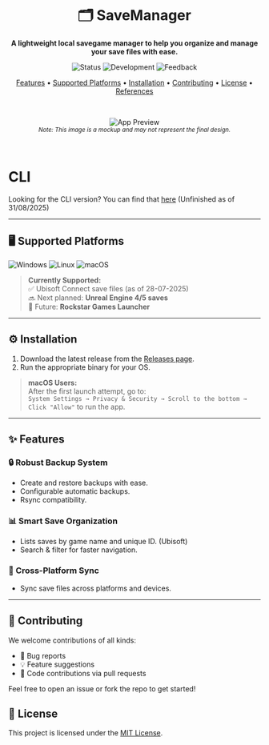 <div align="center">

# 🗂️ SaveManager

**A lightweight local savegame manager to help you organize and manage your save files with ease.**

![Status](https://img.shields.io/badge/status-alpha-orange)
![Development](https://img.shields.io/badge/status-in%20development-yellow)
![Feedback](https://img.shields.io/badge/feedback-welcome-brightgreen)

[Features](#-features) •
[Supported Platforms](#-supported-platforms) •
[Installation](#-installation) •
[Contributing](#-contributing) •
[License](#-license) •
[References](#-references)

<br/>

![App Preview](https://i.imgur.com/TJAszND.png)  
<sub>_Note: This image is a mockup and may not represent the final design._</sub>

<br/>
</div>

# CLI
Looking for the CLI version? You can find that [here](https://github.com/msh31/SaveManager/tree/cli) (Unfinished as of 31/08/2025)

---

## 🖥️ Supported Platforms

<p>
  <img src="https://img.shields.io/badge/Windows-0078D6?style=for-the-badge&logo=windows&logoColor=white" alt="Windows"/>
  <img src="https://img.shields.io/badge/Linux-FCC624?style=for-the-badge&logo=linux&logoColor=black" alt="Linux"/>
  <img src="https://img.shields.io/badge/macOS-f0f0f0?logo=apple&logoColor=black&style=for-the-badge" alt="macOS"/>
</p>

> **Currently Supported:**  
> ✅ Ubisoft Connect save files (as of 28-07-2025)  
> 🔜 Next planned: **Unreal Engine 4/5 saves**  
> 🔮 Future: **Rockstar Games Launcher**

---

## ⚙️ Installation

1. Download the latest release from the [Releases page](https://github.com/msh31/SaveManager/releases).
2. Run the appropriate binary for your OS.

> **macOS Users:**  
> After the first launch attempt, go to:  
> `System Settings → Privacy & Security → Scroll to the bottom → Click "Allow"` to run the app.

---

## ✨ Features

### 🔒 Robust Backup System
- Create and restore backups with ease.
- Configurable automatic backups.
- Rsync compatibility.

### 📊 Smart Save Organization
- Lists saves by game name and unique ID. (Ubisoft)
- Search & filter for faster navigation.

### 🔄 Cross-Platform Sync 
- Sync save files across platforms and devices.  

---

## 🤝 Contributing

We welcome contributions of all kinds:

- 🐞 Bug reports  
- 💡 Feature suggestions  
- 🔧 Code contributions via pull requests  

Feel free to open an issue or fork the repo to get started!

## 📜 License

This project is licensed under the [MIT License](LICENSE).